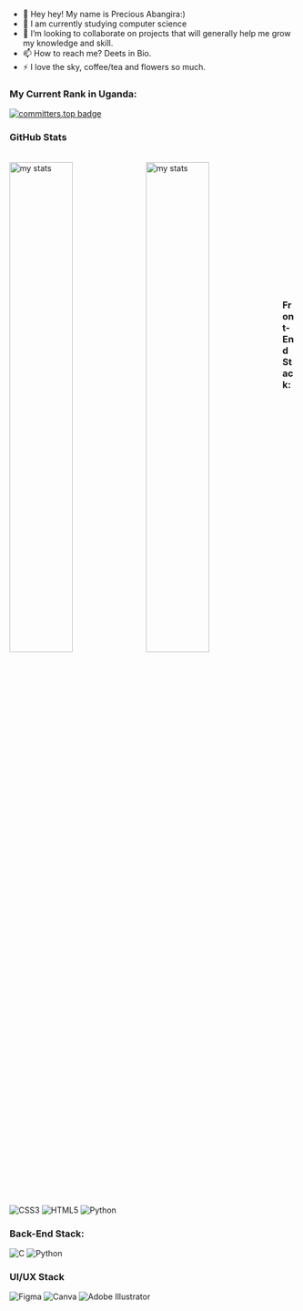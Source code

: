 - 👋 Hey hey! My name is Precious Abangira:)
- 🌱 I am currently studying computer science
- 💞️ I’m looking to collaborate on projects that will generally help me grow my knowledge and skill.
- 📫 How to reach me? Deets in Bio.
- ⚡ I love the sky, coffee/tea and flowers so much.

### My Current Rank in Uganda:<br>
[![committers.top badge](https://user-badge.committers.top/uganda/abangiraprecious.svg)](https://user-badge.committers.top/uganda/abangiraekyomuhendo) 

 ### GitHub Stats

<!-- ![Streak](https://streak-stats.demolab.com?user=abangiraprecious&theme=transparent&ring=ff4500&fire=ff4500&sideLabels=ffffff&currStreakLabel=ffffff&stroke=ffffff&dates=ffffff&currStreakNum=ffffff&sideNums=ffffff)

-->

<br>
<img alt="my stats" align="left" width="47%" src="https://github-readme-stats.vercel.app/api?username=abangiraprecious&bg_color=ffffff00&text_color=ffffff&title_color=ffb6c1"/>


<img  alt="my stats" align = "left" width = "47%" src ="https://github-readme-stats.vercel.app/api/top-langs/?username=abangiraprecious&layout=compact&bg_color=ffffff00&text_color=ffffff&title_color=ffb6c1"/>

<br></br><br></br><br></br><br></br><br></br><br></br>

### Front-End Stack:
![CSS3](https://img.shields.io/badge/css3-%231572B6.svg?style=for-the-badge&logo=css3&logoColor=white) ![HTML5](https://img.shields.io/badge/html5-%23E34F26.svg?style=for-the-badge&logo=html5&logoColor=white) ![Python](https://img.shields.io/badge/python-3670A0?style=for-the-badge&logo=python&logoColor=ffdd54)  

### Back-End Stack:
![C](https://img.shields.io/badge/c-%2300599C.svg?style=for-the-badge&logo=c&logoColor=white) ![Python](https://img.shields.io/badge/python-3670A0?style=for-the-badge&logo=python&logoColor=ffdd54) 

### UI/UX Stack
![Figma](https://img.shields.io/badge/Figma-F24E1E?style=for-the-badge&logo=figma&logoColor=white)  ![Canva](https://img.shields.io/badge/Canva-%2300C4CC.svg?&style=for-the-badge&logo=Canva&logoColor=white) ![Adobe Illustrator](https://img.shields.io/badge/Adobe%20Illustrator-FF9A00?style=for-the-badge&logo=adobe%20illustrator&logoColor=white)



<!---
nimmusiima/nimmusiima is a ✨ special ✨ repository because its `README.md` (this file) appears on your GitHub profile.
You can click the Preview link to take a look at your changes.
--->
